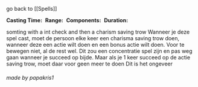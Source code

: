 go back to [[Spells]]

**Casting Time:** 
**Range:** 
**Components:** 
**Duration:** 

somting with a int check and then a charism saving trow
Wanneer je deze spel cast, moet de persoon elke keer een charisma saving trow doen, wanneer deze een actie wilt doen en een bonus actie wilt doen. Voor te bewegen niet, al de rest wel. Dit zou een concentratie spel zijn en pas weg gaan wanneer je succeed op bijde. Maar als je 1 keer succeed op de actie saving trow, moet daar voor geen meer te doen
Dit is het ongeveer



###### made by papakris1